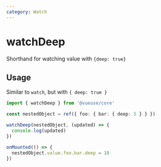 ```yaml
---
category: Watch
---
```


# watchDeep

Shorthand for watching value with `{deep: true}`

## Usage

Similar to `watch`, but with `{ deep: true }`

```ts
import { watchDeep } from '@vueuse/core'

const nestedObject = ref({ foo: { bar: { deep: 5 } } })

watchDeep(nestedObject, (updated) => {
  console.log(updated)
})

onMounted(() => {
  nestedObject.value.foo.bar.deep = 10
})
```
